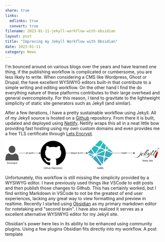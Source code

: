 ```yaml
---
share: true
links:
  mdlinks: true
  convert: true
filename: 2023-01-11-jekyll-workflow-with-obsidian
layout: post
title: "Improving my Jekyll Workflow with Obsidian"
date: 2023-01-11
category: News
---
```


I'm bounced around on various blogs over the years and have learned one thing, if the publishing workflow is complicated or cumbersome, you are less likely to write.  When considering a CMS like Wordpress, Ghost or Drupal, the have excellent WYSIWYG editors built-in that contribute to a simple writing and editing workflow. On the other hand I find the do everything nature of these platforms contributes to their large overhead and general overcomplexity. For this reason, I tend to gravitate to the lightweight simplicity of static site generators such as Jekyll (and similar).  

After a few iterations, I have a pretty sustainable workflow using Jekyll. All of my Jekyll source is hosted on a [Github](https://github.com/acavella/cavella.com) repository. From there it is built, updated and deployed using [Netlify](https://netlify.com). Netlify wraps this all in a neat little bow providing fast hosting using my own custom domains and even provides me a free TLS certificate through [Lets Encrypt](https://letsencrypt.org). 

![jekyll-workflow.drawio.png](..//assets/images/jekyll-workflow.drawio.png)

Unfortunately, this workflow is still missing the simplicity provided by a WYSIWYG editor. I have previously used things like VSCode to edit posts and then publish those changes to Github.  This has certainly worked, but I find writing Markdown in VSCode to not be the greatest of end user experiences, lacking any great way to view formatting and preview in realtime. Recently I started using [Obsidian](https://obsidian.md/) as my primary markdown editor for notetaking and "second brain".  I have also realized it serves as a excellent alternative WYSIWYG editor for my Jekyll site. 

Obsidian's power here lies in its ability to be enhanced using community plugins. Using a few plugins Obsidian fits directly into my workflow.  A post template 